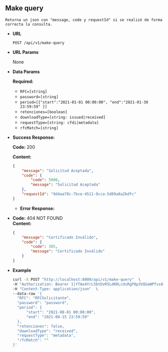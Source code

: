 ## Make query

    Retorna un json con "message, code y requestId" si se realizó de forma correcta la consulta.

-   **URL**

    `POST /api/v1/make-query`

-   **URL Params**

    None

-   **Data Params**

    **Required:**

    -   `RFC=[string]`
    -   `password=[string]`
    -   `period=[{"start":"2021-01-01 00:00:00", "end":"2021-01-30 23:59:59" }]`
    -   `retenciones=[boolean]`
    -   `downloadType=[string: issued|received]`
    -   `requestType=[string: cfdi|metadata]`
    -   `rfcMatch=[string]`

-   **Success Response:**

    **Code:** 200

    **Content:**

    ```json
    {
        "message": "Solicitud Aceptada",
        "code": {
            "code": 5000,
            "message": "Solicitud Aceptada"
        },
        "requestId": "9d4aa78c-7bce-4511-9cca-5d09a8a2bdfc"
    }
    ```

    -   **Error Response:**

*   **Code:** 404 NOT FOUND <br />
    **Content:**
    ```json
    {
        "message": "Certificado Inválido",
        "code": {
            "code": 305,
            "message": "Certificado Inválido"
        }
    }
    ```

-   **Example**

    ```bash
    curl -X POST "http://localhost:8000/api/v1/make-query"  \
    -H "Authorization: Bearer 1|YTAe4YrL5btDvR5LdKRLcdsRgP0p3VQGaWPfvs8a"
    -H "Content-Type: application/json"  \
    --data-raw '{
      "RFC": "RFCSolicitante",
      "password": "password",
      "period": {
          "start": "2021-08-01 00:00:00",
          "end": "2021-08-15 23:59:59"
      },
      "retenciones": false,
      "downloadType": "received",
      "requestType": "metadata",
      "rfcMatch": ""
    }'
    ```
